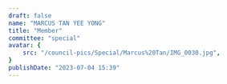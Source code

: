 ```yaml
---
draft: false
name: "MARCUS TAN YEE YONG"
title: "Member"
committee: "special"
avatar: {
    src: "/council-pics/Special/Marcus%20Tan/IMG_0030.jpg",
}
publishDate: "2023-07-04 15:39"
---
```

